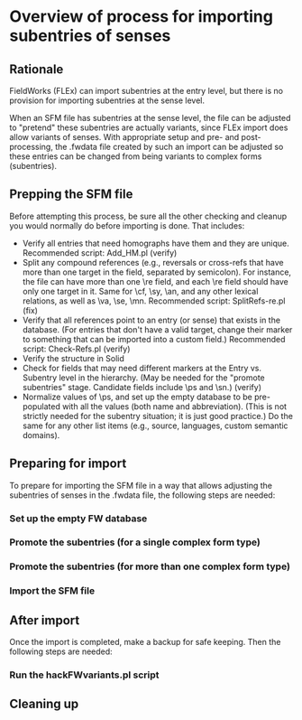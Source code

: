 # Overview of process for importing subentries of senses

## Rationale
FieldWorks (FLEx) can import subentries at the entry level, but there is no provision for importing subentries at the sense level.

When an SFM file has subentries at the sense level, the file can be adjusted to "pretend" these subentries are actually variants, since FLEx import does allow variants of senses.  With appropriate setup and pre- and post-processing, the .fwdata file created by such an import can be adjusted so these entries can be changed from being variants to complex forms (subentries).
## Prepping the SFM file
Before attempting this process, be sure all the other checking and cleanup you would normally do before importing is done.  That includes:
- Verify all entries that need homographs have them and they are unique. Recommended script: Add_HM.pl (verify)
- Split any compound references (e.g., reversals or cross-refs that have more than one target in the field, separated by semicolon).  For instance, the file can have more than one \re field, and each \re field should have only one target in it.  Same for \cf, \sy, \an, and any other lexical relations, as well as \va, \se, \mn. Recommended script: SplitRefs-re.pl (fix)
- Verify that all references point to an entry (or sense) that exists in the database.  (For entries that don't have a valid target, change their marker to something that can be imported into a custom field.)  Recommended script: Check-Refs.pl (verify)
- Verify the structure in Solid
- Check for fields that may need different markers at the Entry vs. Subentry level in the hierarchy.  (May be needed for the "promote subentries" stage.  Candidate fields include \ps and \sn.) (verify)
- Normalize values of \ps, and set up the empty database to be pre-populated with all the values (both name and abbreviation). (This is not strictly needed for the subentry situation; it is just good practice.)  Do the same for any other list items (e.g., source, languages, custom semantic domains).
## Preparing for import
To prepare for importing the SFM file in a way that allows adjusting the subentries of senses in the .fwdata file, the following steps are needed:
### Set up the empty FW database
### Promote the subentries (for a single complex form type)
### Promote the subentries (for more than one complex form type)
### Import the SFM file
## After import
Once the import is completed, make a backup for safe keeping.  Then the following steps are needed:
### Run the hackFWvariants.pl script
## Cleaning up
